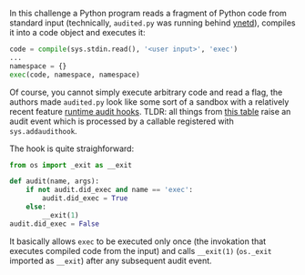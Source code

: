 In this challenge a Python program reads a fragment of Python code from standard input (technically, `audited.py` was running behind [ynetd](https://github.com/rwstauner/ynetd)), compiles it into a code object and executes it:

```python
code = compile(sys.stdin.read(), '<user input>', 'exec')
...
namespace = {}
exec(code, namespace, namespace)
```


Of course, you cannot simply execute arbitrary code and read a flag, the authors made `audited.py` look like some sort of a sandbox with a relatively recent feature [runtime audit hooks](https://www.python.org/dev/peps/pep-0578/). TLDR: all things from [this table](https://docs.python.org/3/library/audit_events.html) raise an audit event which is processed by a callable registered with `sys.addaudithook`.

The hook is quite straighforward:
```python
from os import _exit as __exit

def audit(name, args):
    if not audit.did_exec and name == 'exec':
        audit.did_exec = True
    else:
        __exit(1)
audit.did_exec = False
```

It basically allows `exec` to be executed only once (the invokation that executes compiled code from the input) and calls `__exit(1)` (`os._exit` imported as `__exit`) after any subsequent audit event.

